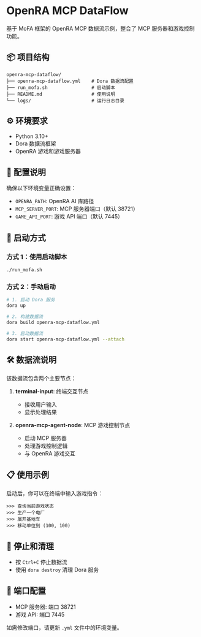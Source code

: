 # OpenRA MCP DataFlow

基于 MoFA 框架的 OpenRA MCP 数据流示例，整合了 MCP 服务器和游戏控制功能。

## 📦 项目结构

```
openra-mcp-dataflow/
├── openra-mcp-dataflow.yml    # Dora 数据流配置
├── run_mofa.sh                # 启动脚本
├── README.md                  # 使用说明
└── logs/                      # 运行日志目录
```

## ⚙️ 环境要求

- Python 3.10+
- Dora 数据流框架
- OpenRA 游戏和游戏服务器

## 🔐 配置说明

确保以下环境变量正确设置：
- `OPENRA_PATH`: OpenRA AI 库路径
- `MCP_SERVER_PORT`: MCP 服务器端口（默认 38721）  
- `GAME_API_PORT`: 游戏 API 端口（默认 7445）

## 🚀 启动方式

### 方式 1：使用启动脚本

```bash
./run_mofa.sh
```

### 方式 2：手动启动

```bash
# 1. 启动 Dora 服务
dora up

# 2. 构建数据流
dora build openra-mcp-dataflow.yml

# 3. 启动数据流
dora start openra-mcp-dataflow.yml --attach
```

## 🛠 数据流说明

该数据流包含两个主要节点：

1. **terminal-input**: 终端交互节点
   - 接收用户输入
   - 显示处理结果

2. **openra-mcp-agent-node**: MCP 游戏控制节点
   - 启动 MCP 服务器
   - 处理游戏控制逻辑
   - 与 OpenRA 游戏交互

## 📋 使用示例

启动后，你可以在终端中输入游戏指令：

```
>>> 查询当前游戏状态
>>> 生产一个电厂  
>>> 展开基地车
>>> 移动单位到 (100, 100)
```

## 🧼 停止和清理

- 按 `Ctrl+C` 停止数据流
- 使用 `dora destroy` 清理 Dora 服务

## 🔧 端口配置

- MCP 服务器: 端口 38721
- 游戏 API: 端口 7445

如需修改端口，请更新 `.yml` 文件中的环境变量。